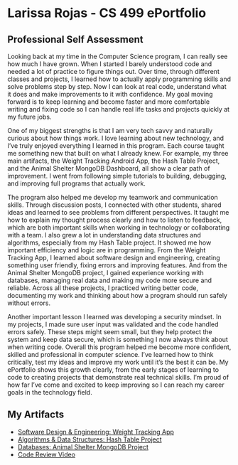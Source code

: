 # **Larissa Rojas - CS 499 ePortfolio**

## Professional Self Assessment
Looking back at my time in the Computer Science program, I can really see how much I have grown. When I started I barely understood code and needed a lot of practice to figure things out. Over time, through different classes and projects, I learned how to actually apply programming skills and solve problems step by step. Now I can look at real code, understand what it does and make improvements to it with confidence. My goal moving forward is to keep learning and become faster and more comfortable writing and fixing code so I can handle real life tasks and projects quickly at my future jobs.

One of my biggest strengths is that I am very tech savvy and naturally curious about how things work. I love learning about new technology, and I’ve truly enjoyed everything I learned in this program. Each course taught me something new that built on what I already knew. For example, my three main artifacts, the Weight Tracking Android App, the Hash Table Project, and the Animal Shelter MongoDB Dashboard, all show a clear path of improvement. I went from following simple tutorials to building, debugging, and improving full programs that actually work.

The program also helped me develop my teamwork and communication skills. Through discussion posts, I connected with other students, shared ideas and learned to see problems from different perspectives. It taught me how to explain my thought process clearly and how to listen to feedback, which are both important skills when working in technology or collaborating with a team. I also grew a lot in understanding data structures and algorithms, especially from my Hash Table project. It showed me how important efficiency and logic are in programming. From the Weight Tracking App, I learned about software design and engineering, creating something user friendly, fixing errors and improving features. And from the Animal Shelter MongoDB project, I gained experience working with databases, managing real data and making my code more secure and reliable. Across all these projects, I practiced writing better code, documenting my work and thinking about how a program should run safely without errors.

Another important lesson I learned was developing a security mindset. In my projects, I made sure user input was validated and the code handled errors safely. These steps might seem small, but they help protect the system and keep data secure, which is something I now always think about when writing code. Overall this program helped me become more confident, skilled and professional in computer science. I’ve learned how to think critically, test my ideas and improve my work until it’s the best it can be. My ePortfolio shows this growth clearly, from the early stages of learning to code to creating projects that demonstrate real technical skills. I’m proud of how far I’ve come and excited to keep improving so I can reach my career goals in the technology field.

## My Artifacts
- [Software Design & Engineering: Weight Tracking App](./Software-Design-and-Engineering/narrative.md)
- [Algorithms & Data Structures: Hash Table Project](./Algorithms-and-Data-Structures/narrative.md/)
- [Databases: Animal Shelter MongoDB Project](./Databases/narrative.md/)
- [Code Review Video](./Code-Review/index.md/)

